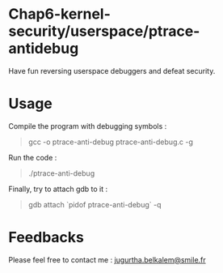 ﻿# Chap6-kernel-security/userspace/ptrace-antidebug
Have fun reversing userspace debuggers and defeat security.

# Usage
Compile the program with debugging symbols : 
> gcc -o ptrace-anti-debug ptrace-anti-debug.c -g	

Run the code :
> ./ptrace-anti-debug

Finally,  try to attach gdb to it :
> gdb attach \`pidof ptrace-anti-debug\` -q



# Feedbacks
Please feel free to contact me : <jugurtha.belkalem@smile.fr>
